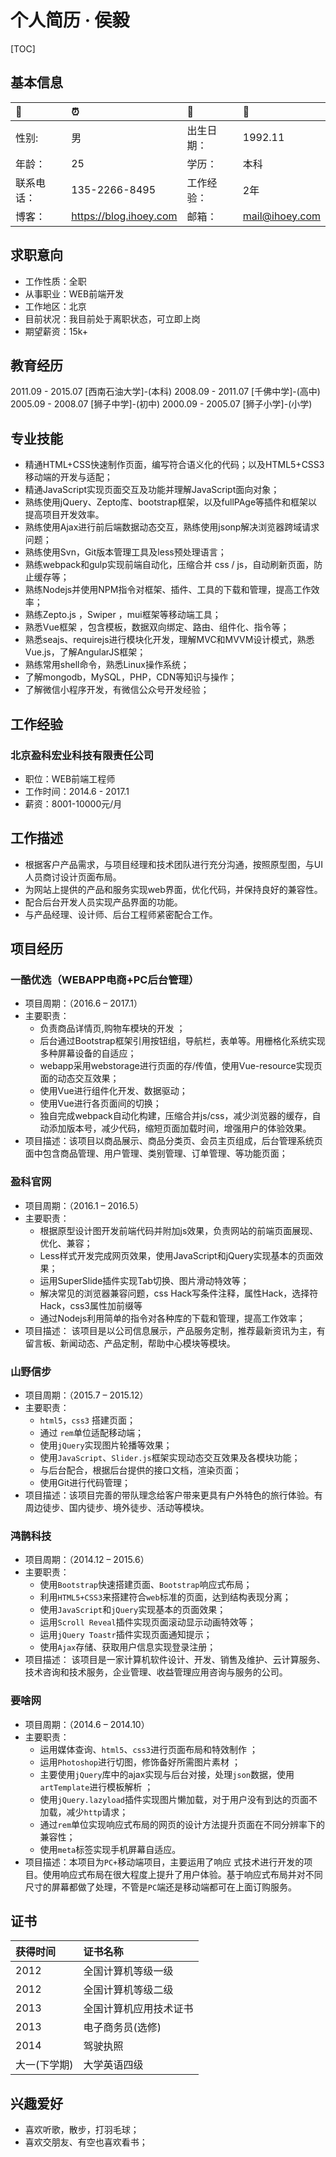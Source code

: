 # 个人简历 · 侯毅

[TOC]

## 基本信息

| 📶           | ⏰                       | 💓           | 🏺               |
| :---------- | :---------------------- | :---------- | :-------------- |
| 性别:       | 男                      | 出生日期：  | 1992.11         |
| 年龄：      | 25                      | 学历：      | 本科            |
| 联系电话：  | 135-2266-8495           | 工作经验：  | 2年             |
| 博客：      | https://blog.ihoey.com  | 邮箱：      | mail@ihoey.com  |

## 求职意向

- 工作性质：全职
- 从事职业：WEB前端开发
- 工作地区：北京
- 目前状况：我目前处于离职状态，可立即上岗
- 期望薪资：15k+

## 教育经历

2011.09 - 2015.07 [西南石油大学]-(本科)
2008.09 - 2011.07 [千佛中学]-(高中)
2005.09 - 2008.07 [狮子中学]-(初中)
2000.09 - 2005.07 [狮子小学]-(小学)
<!-- - [1992年末出生] [1993,1994,1995,1996,1997,1998,1999.09]        (7岁上小学) 7
- [1999年上小学] [2000,2001,2002,2003,2004,2005.07]                  (6年)       13
- [2005年上初中] [2006,2007,2008.07]                                 (3年)       16
- [2008年上高中] [2009,2010,2011.07]                                 (3年)       19
- [2012年上大学] [2011.09,2012,2013,2014,2015.07]                    (4年)       23
- [于2014年上班] [2015,2016.12]                                      (2年)       25 -->

## 专业技能

- 精通HTML+CSS快速制作页面，编写符合语义化的代码；以及HTML5+CSS3移动端的开发与适配；
- 精通JavaScript实现页面交互及功能并理解JavaScript面向对象；
- 熟练使用jQuery、Zepto库、bootstrap框架，以及fullPAge等插件和框架以提高项目开发效率。
- 熟练使用Ajax进行前后端数据动态交互，熟练使用jsonp解决浏览器跨域请求问题；
- 熟练使用Svn，Git版本管理工具及less预处理语言；
- 熟练webpack和gulp实现前端自动化，压缩合并 css / js，自动刷新页面，防止缓存等；
- 熟练Nodejs并使用NPM指令对框架、插件、工具的下载和管理，提高工作效率；
- 熟练Zepto.js ，Swiper ，mui框架等移动端工具；
- 熟悉Vue框架 ，包含模板，数据双向绑定、路由、组件化、指令等；
- 熟悉seajs、requirejs进行模块化开发，理解MVC和MVVM设计模式，熟悉Vue.js，了解AngularJS框架；
- 熟练常用shell命令，熟悉Linux操作系统；
- 了解mongodb，MySQL，PHP，CDN等知识与操作；
- 了解微信小程序开发，有微信公众号开发经验；

## 工作经验

### 北京盈科宏业科技有限责任公司

- 职位：WEB前端工程师
- 工作时间：2014.6 - 2017.1
- 薪资：8001-10000元/月
<!-- - 企业性质：民营 -->
<!-- - 规模：20-99人 -->

## 工作描述

- 根据客户产品需求，与项目经理和技术团队进行充分沟通，按照原型图，与UI人员商讨设计页面布局。
- 为网站上提供的产品和服务实现web界面，优化代码，并保持良好的兼容性。
- 配合后台开发人员实现产品界面的功能。
- 与产品经理、设计师、后台工程师紧密配合工作。

## 项目经历

### 一酷优选（WEBAPP电商+PC后台管理）

- 项目周期：（2016.6 – 2017.1）
- 主要职责：
    + 负责商品详情页,购物车模块的开发 ；
    + 后台通过Bootstrap框架引用按钮组，导航栏，表单等。用栅格化系统实现多种屏幕设备的自适应；
    + webapp采用webstorage进行页面的存/传值，使用Vue-resource实现页面的动态交互效果；
    + 使用Vue进行组件化开发、数据驱动；
    + 使用Vue进行各页面间的切换；
    + 独自完成webpack自动化构建，压缩合并js/css，减少浏览器的缓存，自动添加版本号，减少代码，缩短页面加载时间，增强用户的体验效果。
- 项目描述：该项目以商品展示、商品分类页、会员主页组成，后台管理系统页面中包含商品管理、用户管理、类别管理、订单管理、等功能页面；

### 盈科官网

- 项目周期：（2016.1 – 2016.5）
- 主要职责：
    + 根据原型设计图开发前端代码并附加js效果，负责网站的前端页面展现、优化、兼容；
    + Less样式开发完成网页效果，使用JavaScript和jQuery实现基本的页面效果；
    + 运用SuperSlide插件实现Tab切换、图片滑动特效等；
    + 解决常见的浏览器兼容问题，css Hack写条件注释，属性Hack，选择符Hack，css3属性加前缀等
    + 通过Nodejs利用简单的指令对各种库的下载和管理，提高工作效率；
- 项目描述： 该项目是以公司信息展示，产品服务定制，推荐最新资讯为主，有留言板、新闻动态、产品定制，帮助中心模块等模块。

### 山野信步

- 项目周期：（2015.7 – 2015.12）
- 主要职责：
    + `html5`，`css3` 搭建页面；
    + 通过 `rem`单位适配移动端；
    + 使用`jQuery`实现图片轮播等效果；
    + 使用`JavaScript`、`Slider.js`框架实现动态交互效果及各模块功能；
    + 与后台配合，根据后台提供的接口文档，渲染页面；
    + 使用Git进行代码管理；
- 项目描述：该项目完善的带队理念给客户带来更具有户外特色的旅行体验。有周边徒步、国内徒步、境外徒步、活动等模块。

### 鸿鹊科技

- 项目周期：（2014.12 – 2015.6）
- 主要职责：
    + 使用`Bootstrap`快速搭建页面、`Bootstrap`响应式布局；
    + 利用`HTML5+CSS3`来搭建符合`web`标准的页面，达到结构表现分离；
    + 使用`JavaScript`和`jQuery`实现基本的页面效果；
    + 运用`Scroll Reveal`插件实现页面滚动显示动画特效等；
    + 运用`jQuery Toastr`插件实现页面通知提示；
    + 使用`Ajax`存储、获取用户信息实现登录注册；
- 项目描述： 该项目是一家计算机软件设计、开发、销售及维护、云计算服务、技术咨询和技术服务，企业管理、收益管理应用咨询与服务的公司。

### 要啥网

- 项目周期：（2014.6 – 2014.10）
- 主要职责：
    + 运用媒体查询、`html5`、`css3`进行页面布局和特效制作 ；
    + 运用`Photoshop`进行切图，修饰备好所需图片素材 ；
    + 主要使用`jQuery`库中的ajax实现与后台对接，处理`json`数据，使用`artTemplate`进行模板解析 ；
    + 使用`jQuery.lazyload`插件实现图片懒加载，对于用户没有到达的页面不加载，减少`http`请求；
    + 通过`rem`单位实现响应式布局的网页的设计方法提升页面在不同分辨率下的兼容性；
    + 使用`meta`标签实现手机屏幕自适应。
- 项目描述：本项目为`PC+`移动端项目，主要运用了响应 式技术进行开发的项目。使用响应式布局在很大程度上提升了用户体验。基于响应式布局并对不同尺寸的屏幕都做了处理，不管是`PC`端还是移动端都可在上面订购服务。

## 证书

| 获得时间     | 证书名称                |
| :--------    | :---------------------- |
| 2012         | 全国计算机等级一级      |
| 2012         | 全国计算机等级二级      |
| 2013         | 全国计算机应用技术证书  |
| 2013         | 电子商务员(选修)        |
| 2014         | 驾驶执照                |
| 大一(下学期) | 大学英语四级            |

## 兴趣爱好

- 喜欢听歌，散步，打羽毛球；
- 喜欢交朋友、有空也喜欢看书；
